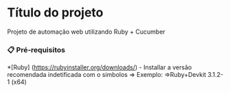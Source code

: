 # Título do projeto

Projeto de automação web utilizando Ruby + Cucumber

### 📋 Pré-requisitos
*[Ruby] (https://rubyinstaller.org/downloads/) - 
Installar a versão recomendada indetificada com o simbolos =>
Exemplo: =>Ruby+Devkit 3.1.2-1 (x64) 


